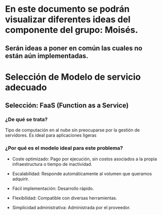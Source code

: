 # En este documento se podrán visualizar diferentes ideas del componente del grupo: Moisés.

## Serán ideas a poner en común las cuales no están aún implementadas.

# Selección de Modelo de servicio adecuado

## Selección: FaaS (Function as a Service)

### ¿De qué se trata?

Tipo de computación en al nube sin preocuparse por la gestión de servidores. Es ideal para aplicaciones ligeras


### ¿Por qué es el modelo ideal para este problema?

- Coste optimizado: Pago por ejecución, sin costos asociados a la propia infraestructura o tiempo de inactividad.

- Escalabilidad: Responde automáticamente al volumen que queramos adquirir.

- Fácil implementación: Desarrollo rápido.

- Flexibilidad: Compatible con diversas herramientas.

- Simplicidad administrativa: Administrada por el proveedor.


